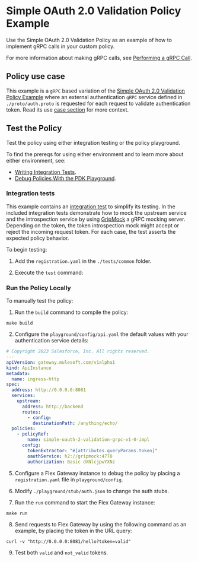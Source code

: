 # Simple OAuth 2.0 Validation Policy Example

Use the Simple OAuth 2.0 Validation Policy as an example of how to implement gRPC calls in your custom policy.

For more information about making gRPC calls, see [Performing a gRPC Call](https://docs.mulesoft.com/pdk/latest/policies-pdk-configure-features-grpc-request).


## Policy use case

This example is a `gRPC` based variation of the [Simple OAuth 2.0 Validation Policy Example](https://github.com/mulesoft/pdk-custom-policy-examples/simple-oauth-2-validation) where an external authentication `gRPC` service defined in `./proto/auth.proto` is requested for each request to validate authentication token.
Read its use [case section](https://github.com/mulesoft/pdk-custom-policy-examples/simple-oauth-2-validation#policy-use-case) for more context.

## Test the Policy

Test the policy using either integration testing or the policy playground.

To find the prereqs for using either environment and to learn more about either environment, see:

* [Writing Integration Tests](https://docs.mulesoft.com/pdk/latest/policies-pdk-integration-tests).
* [Debug Policies With the PDK Playground](https://docs.mulesoft.com/pdk/latest/policies-pdk-debug-local).

### Integration tests

This example contains an [integration test](./tests/requests.rs) to simplify its testing. In the included integration tests demonstrate how to mock the upstream service and the introspection service by using [GripMock](https://github.com/tokopedia/gripmock) a gRPC mocking server. Depending on the token, the token introspection mock might accept or reject the incoming request token. For each case, the test asserts the expected policy behavior.

To begin testing:

1. Add the `registration.yaml` in the `./tests/common` folder.

2. Execute the `test` command:

### Run the Policy Locally

To manually test the policy:

1. Run the `build` command to compile the policy:

``` shell
make build
```

2. Configure the `playground/config/api.yaml` the default values with your authentication service details:

``` yaml
# Copyright 2023 Salesforce, Inc. All rights reserved.
---
apiVersion: gateway.mulesoft.com/v1alpha1
kind: ApiInstance
metadata:
  name: ingress-http
spec:
  address: http://0.0.0.0:8081
  services:
    upstream:
      address: http://backend
      routes:
        - config:
          destinationPath: /anything/echo/
  policies:
    - policyRef:
        name: simple-oauth-2-validation-grpc-v1-0-impl
      config:
        tokenExtractor: "#[attributes.queryParams.token]"
        oauthService: h2://gripmock:4770
        authorization: Basic dXNlcjpwYXNz
```

5. Configure a Flex Gateway instance to debug the policy by placing a `registration.yaml` file in `playground/config`.

6. Modify `./playground/stub/auth.json` to change the auth stubs.

7. Run the `run` command to start the Flex Gateway instance:

``` shell
make run
```

8. Send requests to Flex Gateway by using the following command as an example, by placing the token in the URL query:

``` shell
curl -v "http://0.0.0.0:8081/hello?token=valid"
```

9. Test both `valid` and `not_valid` tokens.
